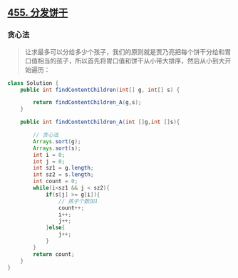## [455. 分发饼干](https://leetcode-cn.com/problems/assign-cookies/)

### 贪心法

> 让求最多可以分给多少个孩子，我们的原则就是贾乃亮把每个饼干分给和胃口值相当的孩子，所以首先将胃口值和饼干从小带大排序，然后从小到大开始遍历：

~~~java
class Solution {
    public int findContentChildren(int[] g, int[] s) {

        return findContentChildren_A(g,s);
    }

    public int findContentChildren_A(int []g,int []s){

        // 贪心法
        Arrays.sort(g);
        Arrays.sort(s);
        int i = 0;
        int j = 0;
        int sz1 = g.length;
        int sz2 = s.length;
        int count = 0;
        while(i<sz1 && j < sz2){
            if(s[j] >= g[i]){
                // 孩子个数加1
                count++;
                i++;
                j++;
            }else{
                j++;
            }
        }
        return count;
    }
}
~~~

